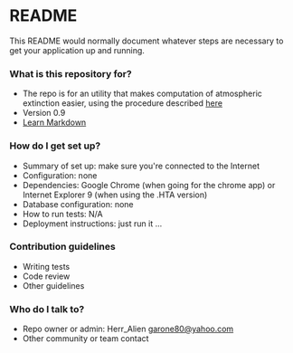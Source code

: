 # README #

This README would normally document whatever steps are necessary to get your application up and running.

### What is this repository for? ###

* The repo is for an utility that makes computation of atmospheric extinction easier, using the procedure described [here](https://docs.google.com/document/d/18RcrzoP0-Xy8_-xsWbnwWAj2m1lAL5WrHUm5S-Neu7Y/edit?usp=sharing)
* Version 0.9
* [Learn Markdown](https://bitbucket.org/tutorials/markdowndemo)

### How do I get set up? ###

* Summary of set up: make sure you're connected to the Internet
* Configuration: none
* Dependencies: Google Chrome (when going for the chrome app) or Internet Explorer 9 (when using the .HTA version)
* Database configuration: none
* How to run tests: N/A
* Deployment instructions: just run it ...

### Contribution guidelines ###

* Writing tests
* Code review
* Other guidelines

### Who do I talk to? ###

* Repo owner or admin: Herr_Alien <garone80@yahoo.com>
* Other community or team contact